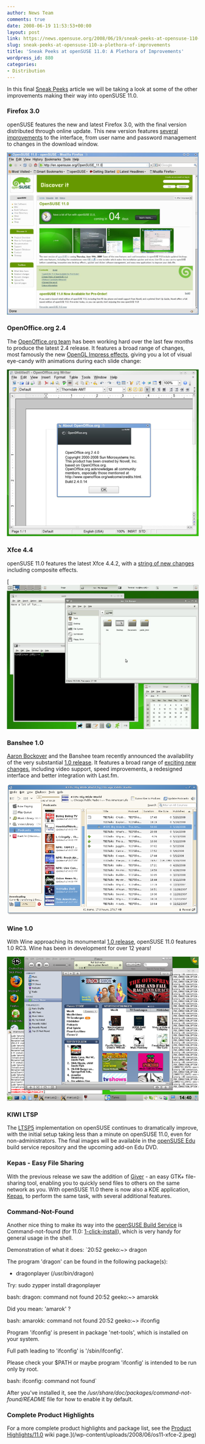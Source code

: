 ```yaml
---
author: News Team
comments: true
date: 2008-06-19 11:53:53+00:00
layout: post
link: https://news.opensuse.org/2008/06/19/sneak-peeks-at-opensuse-110-a-plethora-of-improvements/
slug: sneak-peeks-at-opensuse-110-a-plethora-of-improvements
title: 'Sneak Peeks at openSUSE 11.0: A Plethora of Improvements'
wordpress_id: 880
categories:
- Distribution
---
```


In this final [Sneak Peeks](//news.opensuse.org/category/sneak-peeks/) article we will be taking a look at some of the other improvements making their way into openSUSE 11.0. 

<!-- more -->

### Firefox 3.0


openSUSE features the new and latest Firefox 3.0, with the final version distributed through online update. This new version features [several improvements](//www.mozilla.com/en-US/firefox/3.0rc3/releasenotes/#whatsnew) to the interface, from user name and password management to changes in the download window.



[![](/wp-content/uploads/2008/06/os110-firefox.jpeg)](/wp-content/uploads/2008/06/os110-firefox.jpeg)





### OpenOffice.org 2.4



The [OpenOffice.org team](//en.opensuse.org/OpenOffice/Team) has been working hard over the last few months to produce the latest 2.4 release. It features a broad range of changes, most famously the new [OpenGL Impress effects](//www.oooninja.com/2008/02/eye-candy-3d-opengl-transitions-impress.html), giving you a lot of visual eye-candy with animations during each slide change:



[![](/wp-content/uploads/2008/06/os110-ooo.jpeg)](/wp-content/uploads/2008/06/os110-ooo.jpeg)





### Xfce 4.4


openSUSE 11.0 features the latest Xfce 4.4.2, with a [string of new changes](//www.xfce.org/about/tour) including composite effects.



[![](/wp-content/uploads/2008/06/os11-xfce-2.jpeg)





### Banshee 1.0


[Aaron Bockover](//en.opensuse.org/User:Aaronbockover) and the Banshee team recently announced the availability of the very substantial [1.0 release](//news.opensuse.org/2008/06/10/banshee-10-released/). It features a broad range of [exciting new changes](//banshee-project.org/download/archives/1.0.0/), including video support, speed improvements, a redesigned interface and better integration with Last.fm.



[![](/wp-content/uploads/2008/06/banshee-podcasting.png)](/wp-content/uploads/2008/06/banshee-podcasting.png)





### Wine 1.0


With Wine approaching its monumental [1.0 release](//wiki.winehq.org/WineReleasePlan), openSUSE 11.0 features 1.0 RC3. Wine has been in development for over 12 years!



[![](/wp-content/uploads/2008/06/os110-itunes.png)](/wp-content/uploads/2008/06/os110-itunes.png)





### KIWI LTSP


The [LTSP5](//opensuse.org/LTSP) implementation on openSUSE continues to dramatically improve, with the initial setup taking less than a minute on openSUSE 11.0, even for non-administrators. The final images will be available in the [openSUSE Edu](//en.opensuse.org/Education) build service repository and the upcoming add-on Edu DVD.



### Kepas - Easy File Sharing


With the previous release we saw the addition of [Giver](//news.opensuse.org/2007/10/02/sneak-peeks-at-opensuse-103-a-plethora-of-improvements/) - an easy GTK+ file-sharing tool, enabling you to quickly send files to others on the same network as you. With openSUSE 11.0 there is now also a KDE application, [Kepas](//www.kde-apps.org/content/show.php/Kepas+-+KDE+Easy+Publish+and+Share?content=73968), to perform the same task, with several additional features.



### Command-Not-Found



Another nice thing to make its way into the [openSUSE Build Service](//opensuse.org/Build_Service) is Command-not-found (for 11.0: [1-click-install](//francis.giannaros.org/command-not-found.ymp)), which is very handy for general usage in the shell. 

Demonstration of what it does:
`20:52 geeko:~> dragon

The program 'dragon' can be found in the following package(s):
* dragonplayer (/usr/bin/dragon)

Try: sudo zypper install dragonplayer

bash: dragon: command not found
20:52 geeko:~> amarokk

Did you mean: 'amarok' ?

bash: amarokk: command not found
20:52 geeko:~> ifconfig

Program 'ifconfig' is present in package 'net-tools', which is installed on your system.

Full path leading to 'ifconfig' is '/sbin/ifconfig'.

Please check your $PATH or maybe program 'ifconfig' is intended to be run only by root.

bash: ifconfig: command not found`

After you've installed it, see the _/usr/share/doc/packages/command-not-found/README_ file for how to enable it by default.



### Complete Product Highlights


For a more complete product highlights and package list, see the [Product Highlights/11.0](//en.opensuse.org/Product_Highlights/11.0) wiki page.](/wp-content/uploads/2008/06/os11-xfce-2.jpeg)
